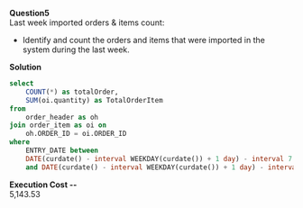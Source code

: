 **Question5**   
Last week imported orders & items count:
- Identify and count the orders and items that were imported in the system during the last week.

**Solution**
```sql
select
	COUNT(*) as totalOrder,
	SUM(oi.quantity) as TotalOrderItem
from
	order_header as oh
join order_item as oi on
	oh.ORDER_ID = oi.ORDER_ID
where
	ENTRY_DATE between 
    DATE(curdate() - interval WEEKDAY(curdate()) + 1 day) - interval 7 day 
    and DATE(curdate() - interval WEEKDAY(curdate()) + 1 day) - interval 1 day;
```

**Execution Cost --**   
5,143.53 

